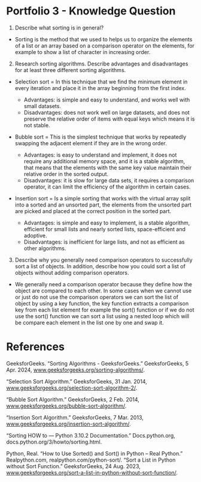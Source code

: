 # Portfolio 3 - Knowledge Question  

1. Describe what sorting is in general?
- Sorting is the method that we used to helps us to organize the elements of a list or an array based on a comparison 
  operator on the elements, for example to show a list of character in increasing order.

2. Research sorting algorithms. Describe advantages and disadvantages for at least three different sorting algorithms.
- Selection sort = In this technique that we find the minimum element in every iteration and place it in the array
  beginning from the first index. 
    - Advantages: is simple and easy to understand, and works well with small datasets.
    - Disadvantages: does not work well on large datasets, and does not preserve the relative order of items with equal
      keys which means it is not stable.
  
- Bubble sort = This is the simplest technique that works by repeatedly swapping the adjacent element if they are in the 
  wrong order.
   - Advantages: is easy to understand and implement, it does not require any additional memory space, and it is a stable
     algorithm, that means that the elements with the same key value maintain their relative order in the sorted output.
   - Disadvantages: it is slow for large data sets, it requires a comparison operator, it can limit the efficiency of
     the algorithm in certain cases.
  
- Insertion sort = Is a simple sorting that works with the virtual array split into a sorted and an unsorted part, the
  elements from the unsorted part are picked and placed at the correct position in the sorted part.
   - Advantages: is simple and easy to implement, is a stable algorithm, efficient for small lists and nearly sorted
     lists, space-efficient and adoptive.
   - Disadvantages: is inefficient for large lists, and not as efficient as other algorithms.

3. Describe why you generally need comparison operators to successfully sort a list of objects. In addition, describe
   how you could sort a list of objects without adding comparison operators.
- We generally need a comparison operator because they define how the object are compared to each other. In some cases
  when we cannot use or just do not use the comparison operators we can sort the list of object by using a key function,
  the key function extracts a comparison key from each list element for example the sort() function or if we do not use
  the sort() function we can sort a list using a nested loop which will be compare each element in the list one by one
  and swap it.

# References 
GeeksforGeeks. “Sorting Algorithms - GeeksforGeeks.” GeeksforGeeks, 5 Apr. 2024, www.geeksforgeeks.org/sorting-algorithms/.

“Selection Sort Algorithm.” GeeksforGeeks, 31 Jan. 2014, www.geeksforgeeks.org/selection-sort-algorithm-2/.

“Bubble Sort Algorithm.” GeeksforGeeks, 2 Feb. 2014, www.geeksforgeeks.org/bubble-sort-algorithm/.

“Insertion Sort Algorithm.” GeeksforGeeks, 7 Mar. 2013, www.geeksforgeeks.org/insertion-sort-algorithm/.

“Sorting HOW to — Python 3.10.2 Documentation.” Docs.python.org, docs.python.org/3/howto/sorting.html.

Python, Real. “How to Use Sorted() and Sort() in Python – Real Python.” Realpython.com, realpython.com/python-sort/.
“Sort a List in Python without Sort Function.” GeeksforGeeks, 24 Aug. 2023, www.geeksforgeeks.org/sort-a-list-in-python-without-sort-function/.
